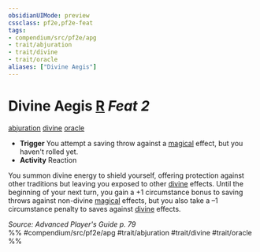 ```yaml
---
obsidianUIMode: preview
cssclass: pf2e,pf2e-feat
tags:
- compendium/src/pf2e/apg
- trait/abjuration
- trait/divine
- trait/oracle
aliases: ["Divine Aegis"]
---
```

# Divine Aegis  [R](/rules/core-rulebook/chapter-9-playing-the-game.md#Actions "Reaction") *Feat 2*  
[abjuration](/rules/traits/abjuration.md)  [divine](/rules/traits/divine.md)  [oracle](/rules/traits/oracle-apg.md)  

- **Trigger** You attempt a saving throw against a [magical](/rules/traits/magical.md) effect, but you haven't rolled yet.
- **Activity** Reaction

You summon divine energy to shield yourself, offering protection against other traditions but leaving you exposed to other [divine](/rules/traits/divine.md) effects. Until the beginning of your next turn, you gain a +1 circumstance bonus to saving throws against non-divine [magical](/rules/traits/magical.md) effects, but you also take a –1 circumstance penalty to saves against [divine](/rules/traits/divine.md) effects.

*Source: Advanced Player's Guide p. 79*  
%% #compendium/src/pf2e/apg #trait/abjuration #trait/divine #trait/oracle %%